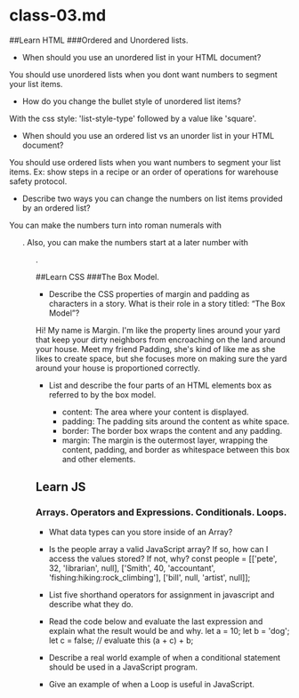# class-03.md

##Learn HTML
###Ordered and Unordered lists.

- When should you use an unordered list in your HTML document?

You should use unordered lists when you dont want numbers to segment your list items.

- How do you change the bullet style of unordered list items?

With the css style: 'list-style-type' followed by a value like 'square'.

- When should you use an ordered list vs an unorder list in your HTML document?

You should use ordered lists when you want numbers to segment your list items. Ex: show steps in a recipe or an order of operations for warehouse safety protocol.

- Describe two ways you can change the numbers on list items provided by an ordered list?

You can make the numbers turn into roman numerals with <ol type="i">. Also, you can make the numbers start at a later number with <ol start="4">.

##Learn CSS
###The Box Model.

- Describe the CSS properties of margin and padding as characters in a story. What is their role in a story titled: “The Box Model”?

Hi! My name is Margin. I'm like the property lines around your yard that keep your dirty neighbors from encroaching on the land around your house. Meet my friend Padding, she's kind of like me as she likes to create space, but she focuses more on making sure the yard around your house is proportioned correctly.

- List and describe the four parts of an HTML elements box as referred to by the box model.

  - content: The area where your content is displayed.
  - padding: The padding sits around the content as white space.
  - border: The border box wraps the content and any padding.
  - margin: The margin is the outermost layer, wrapping the content, padding, and border as whitespace between this box and other elements.
  
## Learn JS
### Arrays. Operators and Expressions. Conditionals. Loops.

- What data types can you store inside of an Array?
  
  
  
- Is the people array a valid JavaScript array? If so, how can I access the values stored? If not, why?
 const people = [['pete', 32, 'librarian', null], ['Smith', 40, 'accountant', 'fishing:hiking:rock_climbing'], ['bill', null, 'artist', null]];
  
  
  
- List five shorthand operators for assignment in javascript and describe what they do.
  
  
  
- Read the code below and evaluate the last expression and explain what the result would be and why.
 let a = 10;
 let b = 'dog';
 let c = false;
 // evaluate this
 (a + c) + b;
  
  
  
- Describe a real world example of when a conditional statement should be used in a JavaScript program.

  
  
- Give an example of when a Loop is useful in JavaScript.



